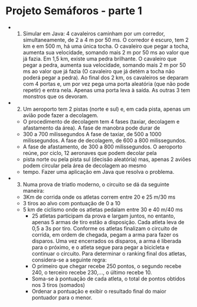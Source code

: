 # Projeto Semáforos - parte 1

- 1. Simular em Java: 4 cavaleiros caminham por um corredor, simultaneamente, de 2 a 4 m por 50 ms. O corredor é escuro, tem 2 km e em 500 m, há uma única tocha. O cavaleiro que pegar a tocha, aumenta sua velocidade, somando mais 2 m por 50 ms ao valor que já fazia. Em 1,5 km, existe uma pedra brilhante. O cavaleiro que pegar a pedra, aumenta sua velocidade, somando mais 2 m por 50 ms ao valor que já fazia (O cavaleiro que já detém a tocha não poderá pegar a pedra). Ao final dos 2 km, os cavaleiros se deparam com 4 portas e, um por vez pega uma porta aleatória (que não pode repetir) e entra nela. Apenas uma porta leva à saída. As outras 3 tem monstros que os devoram.
- 2. Um aeroporto tem 2 pistas (norte e sul) e, em cada pista, apenas um avião pode fazer a decolagem. 
   * O procedimento de decolagem tem 4 fases (taxiar, decolagem e afastamento da área). A fase de manobra pode durar de 
   * 300 a 700 milissegundos A fase de taxiar, de 500 a 1000 milissegundos. A fase de decolagem, de 600 a 800 milissegundos.
   *  A fase de afastamento, de 300 a 800 milissegundos. O aeroporto reúne, por ciclo, 12 aeronaves que podem decolar pela
   *   pista norte ou pela pista sul (decisão aleatória) mas, apenas 2 aviões podem circular pela área de decolagem ao mesmo 
   *   tempo. Fazer uma aplicação em Java que resolva o problema.
- 3. Numa prova de triatlo moderno, o circuito se dá da seguinte maneira:
  - 3Km de corrida onde os atletas correm entre 20 e 25 m/30 ms
  - 3 tiros ao alvo com pontuação de 0 a 10 
  - 5 km de ciclismo onde os atletas pedalam entre 30 e 40 m/40 ms
    - 25 atletas participam da prova e largam juntos, no entanto, apenas 5 armas de tiro estão a disposição. Cada atleta leva de 0,5 a 3s por tiro. Conforme os atletas finalizam o circuito de corrida, em ordem de chegada, pegam a arma para fazer os disparos. Uma vez encerrados os disparos, a arma é liberada para o próximo, e o atleta segue para pegar a bicicleta e continuar o circuito. Para determinar o ranking final dos atletas, considera-se a seguinte regra:
    - O primeiro que chegar recebe 250 pontos, o segundo recebe 240, o terceiro recebe 230,..., o último recebe 10.
    - Soma-se à pontuação de cada atleta, o total de pontos obtidos nos 3 tiros (somados)
    - Ordenar a pontuação e exibir o resultado final do maior pontuador para o menor.